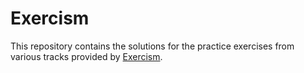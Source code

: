 # Exercism

This repository contains the solutions for the practice exercises from various tracks provided by [Exercism](https://www.exercism.org).


